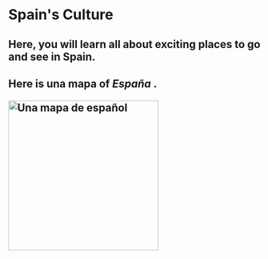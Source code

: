 <html>
<head>
<h1>Spain's Culture</h1>
 </head>
 
<h2> Here, you will learn all about exciting places to go and see in Spain. <h2>
 
 
<body> 
 
 <p> Here is <b> una mapa </b> of <i> España </i>. <p>
  <a> 
   <img src="http://www.lonelyplanet.com/maps/europe/spain/map_of_spain.jpg" alt="Una mapa de español" height="300" width="300" style="width;">
   
 </body>
 
 
 </html>
